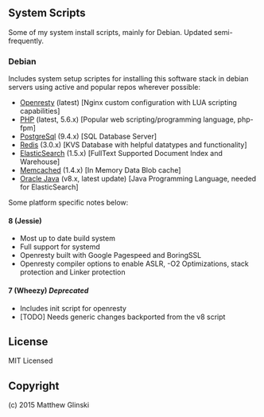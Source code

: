 ## System Scripts

Some of my system install scripts, mainly for Debian. Updated semi-frequently.

### Debian 

Includes system setup scriptes for installing this software stack in debian servers using active and popular repos wherever possible:

* [Openresty](http://openresty.org/) (latest) [Nginx custom configuration with LUA scripting capabilities]
* [PHP](http://php.net) (latest, 5.6.x) [Popular web scripting/programming language, php-fpm]
* [PostgreSql](http://www.postgresql.org/) (9.4.x) [SQL Database Server]
* [Redis](http://redis.io) (3.0.x) [KVS Database with helpful datatypes and functionality]
* [ElasticSearch](https://www.elastic.co/products/elasticsearch) (1.5.x) [FullText Supported Document Index and Warehouse]
* [Memcached](http://memcached.org/) (1.4.x) [In Memory Data Blob cache]
* [Oracle Java](https://www.oracle.com/java/index.html) (v8.x, latest update) [Java Programming Language, needed for ElasticSearch]

Some platform specific notes below:

#### 8 (Jessie)

* Most up to date build system
* Full support for systemd
* Openresty built with Google Pagespeed and BoringSSL
* Openresty compiler options to enable ASLR, -O2 Optimizations, stack protection and Linker protection

#### 7 (Wheezy) _Deprecated_

* Includes init script for openresty
* [TODO] Needs generic changes backported from the v8 script

## License 

MIT Licensed

## Copyright

(c) 2015 Matthew Glinski
